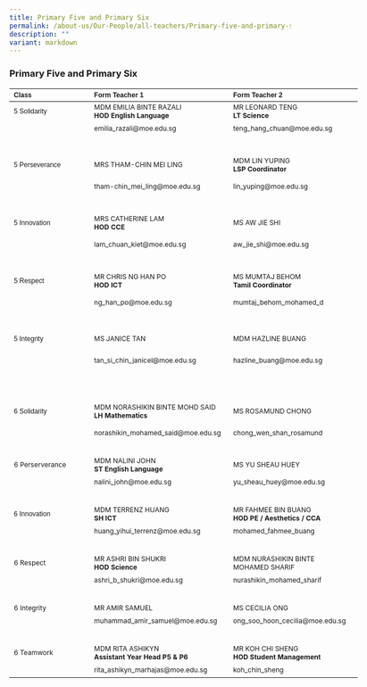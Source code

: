 ```yaml
---
title: Primary Five and Primary Six
permalink: /about-us/Our-People/all-teachers/Primary-five-and-primary-six/
description: ""
variant: markdown
---
```

### **Primary Five and Primary Six**

<table border="0" cellpadding="0" cellspacing="0" style="width:624px">
	<thead>
		<tr>
			<th scope="col" style="text-align:left; width:106px"><span style="font-size:12px"><span style="font-family:Arial,Helvetica,sans-serif">Class</span></span></th>
			<th scope="col" style="text-align:left; width:249px"><span style="font-size:12px"><span style="font-family:Arial,Helvetica,sans-serif">Form Teacher 1</span></span></th>
			<th scope="col" style="text-align:left; width:251px"><span style="font-size:12px"><span style="font-family:Arial,Helvetica,sans-serif">Form Teacher 2</span></span></th>
		</tr>
	</thead>
	<tbody>
		<tr>
			<td style="width:106px"><span style="font-size:12px"><span style="font-family:Arial,Helvetica,sans-serif">5 Solidarity</span></span></td>
			<td style="width:249px"><span style="font-size:12px">MDM EMILIA BINTE RAZALI<br>
			<strong>HOD English Language</strong></span></td>
			<td style="width:251px"><span style="font-size:12px">MR LEONARD TENG<br><strong>LT Science</strong></span></td>
		</tr>
		<tr>
			<td style="width:106px">&nbsp;</td>
			<td style="width:249px"><span style="font-size:12px">emilia_razali@moe.edu.sg</span></td>
			<td style="width:251px"><span style="font-size:12px">teng_hang_chuan@moe.edu.sg</span></td>
		</tr>
		<tr>
			<td style="width:106px">&nbsp;</td>
			<td style="width:249px">&nbsp;</td>
			<td style="width:251px">&nbsp;</td>
		</tr>
		<tr>
			<td style="width:106px">
			<p><span style="font-size:12px"><span style="font-family:Arial,Helvetica,sans-serif">5 Perseverance</span></span></p>
			</td>
			<td style="width:249px"><span style="font-size:12px">MRS THAM-CHIN MEI LING
			</span></td>
			<td style="width:251px"><span style="font-size:12px">MDM LIN YUPING<br><strong>LSP Coordinator</strong></span></td>
		</tr>
		<tr>
			<td style="width:106px">&nbsp;</td>
			<td style="width:249px"><span style="font-size:12px">tham-chin_mei_ling@moe.edu.sg</span></td>
			<td style="width:251px"><span style="font-size:12px">lin_yuping@moe.edu.sg</span></td>
		</tr>
		<tr>
			<td style="width:106px">&nbsp;</td>
			<td style="width:249px">&nbsp;</td>
			<td style="width:251px">&nbsp;</td>
		</tr>
		<tr>
			<td style="width:106px">
			<p><span style="font-size:12px"><span style="font-family:Arial,Helvetica,sans-serif">5 Innovation</span></span></p>
			</td>
			<td style="width:249px"><span style="font-size:12px">MRS CATHERINE LAM<br><strong>HOD CCE</strong></span></td>
			<td style="width:251px"><span style="font-size:12px">MS AW JIE SHI</span></td>
		</tr>
		<tr>
			<td style="width:106px">&nbsp;</td>
			<td style="width:249px"><span style="font-size:12px">lam_chuan_kiet@moe.edu.sg</span></td>
			<td style="width:251px"><span style="font-size:12px">aw_jie_shi@moe.edu.sg</span></td>
		</tr>
		<tr>
			<td style="width:106px">&nbsp;</td>
			<td style="width:249px">&nbsp;</td>
			<td style="width:251px">&nbsp;</td>
		</tr>
		<tr>
			<td style="width:106px">
			<p><span style="font-size:12px"><span style="font-family:Arial,Helvetica,sans-serif">5 Respect</span></span></p>
			</td>
			<td style="width:249px"><span style="font-size:12px">MR CHRIS NG HAN PO<br>
			<strong>HOD ICT</strong></span></td>
			<td style="width:251px"><span style="font-size:12px">MS MUMTAJ BEHOM <br><strong>Tamil Coordinator</strong></span></td>
		</tr>
		<tr>
			<td style="width:106px">&nbsp;</td>
			<td style="width:249px"><span style="font-size:12px">ng_han_po@moe.edu.sg</span></td>
			<td style="width:251px"><span style="font-size:12px">mumtaj_behom_mohamed_d</span></td>
		</tr>
		<tr>
			<td style="width:106px">&nbsp;</td>
			<td style="width:249px">&nbsp;</td>
			<td style="width:251px">&nbsp;</td>
		</tr>
		<tr>
			<td style="width:106px">
			<p><span style="font-size:12px"><span style="font-family:Arial,Helvetica,sans-serif">5 Integrity</span></span></p>
			</td>
			<td style="width:249px"><span style="font-size:12px">MS JANICE TAN</span></td>
			<td style="width:251px"><span style="font-size:12px">MDM HAZLINE BUANG</span></td>
		</tr>
		<tr>
			<td style="width:106px">&nbsp;</td>
			<td style="width:249px"><span style="font-size:12px">tan_si_chin_janicel@moe.edu.sg</span></td>
			<td style="width:251px"><span style="font-size:12px">hazline_buang@moe.edu.sg</span></td>
		</tr>
		<tr>
		</tr>
		<tr>
			<td style="width:106px">&nbsp;</td>
			<td style="width:249px">&nbsp;</td>
			<td style="width:251px">&nbsp;</td>
		</tr>
		<tr>
			<td style="width:106px">&nbsp;</td>
			<td style="width:249px">&nbsp;</td>
			<td style="width:251px">&nbsp;</td>
		</tr>
		<tr>
			<td style="width:106px">
			<p><span style="font-size:12px"><span style="font-family:Arial,Helvetica,sans-serif">6 Solidarity</span></span></p>
			</td>
			<td style="width:249px"><span style="font-size:12px">MDM NORASHIKIN BINTE MOHD SAID<br>
			<strong>LH Mathematics</strong></span></td>
			<td style="width:251px"><span style="font-size:12px">MS ROSAMUND CHONG</span></td>
		</tr>
		<tr>
			<td style="width:106px">&nbsp;</td>
			<td style="width:249px"><span style="font-size:12px">norashikin_mohamed_said@moe.edu.sg</span></td>
			<td style="width:251px"><span style="font-size:12px">chong_wen_shan_rosamund</span></td>
		</tr>
		<tr>
			<td style="width:106px">&nbsp;</td>
			<td style="width:249px">&nbsp;</td>
			<td style="width:251px">&nbsp;</td>
		</tr>
		<tr>
			<td style="width:160px"><span style="font-size:12px">6 Perserverance</span></td>
			<td style="width:249px"><span style="font-size:12px">MDM NALINI JOHN<br>
			<strong>ST English Language</strong></span></td>
			<td style="width:251px"><span style="font-size:12px">MS YU SHEAU HUEY</span></td>
		</tr>
		<tr>
			<td style="width:106px">&nbsp;</td>
			<td style="width:249px"><span style="font-size:12px">nalini_john@moe.edu.sg</span></td>
			<td style="width:251px"><span style="font-size:12px">yu_sheau_huey@moe.edu.sg</span></td>
		</tr>
		<tr>
			<td style="width:106px">&nbsp;</td>
			<td style="width:249px">&nbsp;</td>
			<td style="width:251px">&nbsp;</td>
		</tr>
		<tr>
			<td style="width:106px"><span style="font-size:12px"><span style="font-family:Arial, Helvetica, sans-serif">6 Innovation</span></span></td>
			<td style="width:249px"><span style="font-size:12px">MDM TERRENZ HUANG<br>
			<strong>SH ICT</strong></span></td>
			<td style="width:251px"><span style="font-size:12px">MR FAHMEE BIN BUANG<br>
			<strong>HOD PE / Aesthetics / CCA</strong></span></td>
		</tr>
		<tr>
			<td style="width:106px">&nbsp;</td>
			<td style="width:249px"><span style="font-size:12px">huang_yihui_terrenz@moe.edu.sg</span></td>
			<td style="width:251px"><span style="font-size:12px">mohamed_fahmee_buang</span></td>
		</tr>
		<tr>
			<td style="width:106px">&nbsp;</td>
			<td style="width:249px">&nbsp;</td>
			<td style="width:251px">&nbsp;</td>
		</tr>
		<tr>
			<td style="width:106px"><span style="font-size:12px">6 Respect</span></td>
			<td style="width:249px"><span style="font-size:12px">MR ASHRI BIN SHUKRI<br>
			<strong>HOD Science</strong></span></td>
			<td style="width:251px"><span style="font-size:12px">MDM NURASHIKIN BINTE <br>MOHAMED SHARIF</span></td>
		</tr>
		<tr>
			<td style="width:106px">&nbsp;</td>
			<td style="width:249px"><span style="font-size:12px">ashri_b_shukri@moe.edu.sg</span></td>
			<td style="width:251px"><span style="font-size:12px">nurashikin_mohamed_sharif</span></td>
		</tr>
			<tr><td style="width:251px">&nbsp;</td>
		<td style="width:249px">&nbsp;</td>
			<td style="width:251px">&nbsp;</td>
		</tr>
		<tr>
			<td style="width:106px"><span style="font-size:12px">6 Integrity</span></td>
			<td style="width:249px"><span style="font-size:12px">MR AMIR SAMUEL</span></td>
	<td style="width:251px"><span style="font-size:12px">MS CECILIA ONG </span></td>
		</tr>
		<tr>
			<td style="width:106px">&nbsp;</td>
			<td style="width:249px"><span style="font-size:12px">muhammad_amir_samuel@moe.edu.sg</span></td>
			<td style="width:251px"><span style="font-size:12px">ong_soo_hoon_cecilia@moe.edu.sg</span></td>
	</tr><tr>
		<td style="width:251px">&nbsp;</td>
		<td style="width:249px">&nbsp;</td>
			<td style="width:251px">&nbsp;</td>
		</tr>
			<tr>
			<td style="width:106px"><span style="font-size:12px">6 Teamwork</span></td>
			<td style="width:249px"><span style="font-size:12px">MDM RITA ASHIKYN<br>
			<strong>Assistant Year Head P5 &amp; P6</strong></span></td>
	<td style="width:251px"><span style="font-size:12px">MR KOH CHI SHENG <br><strong>HOD Student Management</strong></span></td>
		</tr>
		<tr>
			<td style="width:106px">&nbsp;</td>
			<td style="width:249px"><span style="font-size:12px">rita_ashikyn_marhajas@moe.edu.sg</span></td>
			<td style="width:251px"><span style="font-size:12px">koh_chin_sheng</span></td>
	</tr><tr>
	</tr></tbody>
</table>

<p>&nbsp;</p>

<p>&nbsp;</p>